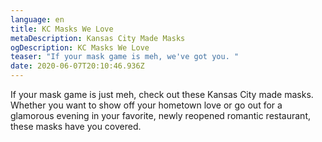 ```yaml
---
language: en
title: KC Masks We Love
metaDescription: Kansas City Made Masks
ogDescription: KC Masks We Love
teaser: "If your mask game is meh, we've got you. "
date: 2020-06-07T20:10:46.936Z
---
```

If your mask game is just meh, check out these Kansas City made masks. Whether you want to show off your hometown love or go out for a glamorous evening in your favorite, newly reopened romantic restaurant, these masks have you covered.


<script src="https://apps.elfsight.com/p/platform.js" defer></script>
<div class="elfsight-app-b9ffcbcd-b5ad-45e1-b0a6-63ebe4ea1b33"; align:center ></div>